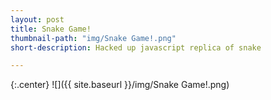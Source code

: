 ```yaml
---
layout: post
title: Snake Game!
thumbnail-path: "img/Snake Game!.png"
short-description: Hacked up javascript replica of snake

---
```


{:.center}
![]({{ site.baseurl }}/img/Snake Game!.png)
